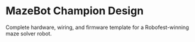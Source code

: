 # MazeBot Champion Design

Complete hardware, wiring, and firmware template for a Robofest-winning maze solver robot.